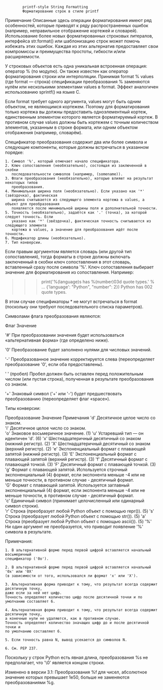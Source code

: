             printf-style String Formatting
            Форматирование строк в стиле printf

Примечание
Описанные здесь операции форматирования имеют ряд особенностей, которые приводят к ряду 
распространенных ошибок (например, неправильное отображение кортежей и словарей).
Использование более новых форматированных строковых литералов, интерфейса str.format() или
шаблонизацию строк может помочь избежать этих ошибок. Каждая из этих альтернатив 
предоставляет свои компромиссы и преимущества простоты, гибкости и/или расширяемости.

У строковых объектов есть одна уникальная встроенная операция: оператор % (по модулю). Он 
также известен как оператор форматирования строки или интерполяции. Принимая format % values
(где format — строка) спецификации преобразования % заменяются нулём или несколькими 
элементами values в format. Эффект аналогичен использованию sprintf() на языке C.

Если format требует одного аргумента, values могут быть одним объектом, не являющимся 
кортежем. Поэтому для форматирования только кортежа вы должны предоставить одноэлементный 
кортеж, единственным элементом которого является форматируемый кортеж. В противном случае
values должны быть кортежем с точным количеством элементов, указанным в строке формата,
или одним объектом отображения (например, словарём).

Спецификатор преобразования содержит два или более символа и следующие компоненты, которые должны встречаться в указанном порядке:

    1. Символ '%', который отмечает начало спецификатора.
    2. Ключ сопоставления (необязательно), состоящая из заключенной в скобки 
       последовательности символов (например, (somename)).
    3. Флаги преобразования (необязательно), которые влияют на результат некоторых типов 
       преобразования.
    4. Минимальная ширина поля (необязательно). Если указано как '*' (звёздочка), фактическая
       ширина считывается из следующего элемента кортежа в values, а объект для преобразования
       появляется после минимальной ширины поля и дополнительной точности.
    5. Точность (необязательно), задаётся как '.' (точка), за которой следует точность. Если
       указано как '*' (звёздочка), фактическая точность считывается из следующего элемента
       кортежа в values, а значение для преобразования идёт после точности.
    6. Модификатор длины (необязательно).
    7. Тип конверсии.

Если правым аргументом является словарь (или другой тип сопоставления), тогда форматы в строке
должны включать заключенный в скобки ключ сопоставления в этот словарь, вставленный сразу
после символа '%'. Ключ сопоставления выбирает значение для форматирования из сопоставления.
Например:
>>> print('%(language)s has %(number)03d quote types.' %
...       {'language': "Python", "number": 2})
Python has 002 quote types.

В этом случае спецификаторы * не могут встречаться в format (поскольку они требуют 
последовательного списка параметров).

Символами флага преобразования являются:

Флаг 	                    Значение

'#' 	При преобразовании значения будет использоваться «альтернативная форма» 
        (где определено ниже).

'0' 	Преобразование будет заполнено нулями для числовых значений.

'-' 	Преобразованное значение корректируется слева (переопределяет преобразование '0',
        если оба предоставлены).

' ' 	(пробел) Пробел должен быть оставлен перед положительным числом (или пустая строка),
        полученная в результате преобразования со знаком.

'+' 	Знаковый символ ('+' или '-') будет предшествовать преобразованию (переопределяет
        флаг «space»).

Типы конверсии:

Преобразование 	        Значение 	                                            Примечания
    'd' 	    Десятичное целое число со знаком. 	 
    'i' 	    Десятичное целое число со знаком. 	 
    'o' 	    Знаковое восьмеричное значение. 	                                (1)
    'u' 	    Устаревший тип — он идентичен 'd'. 	                                (6)
    'x' 	    Шестнадцатеричный десятичный со знаком (нижний регистр). 	        (2)
    'X' 	    Шестнадцатеричный десятичный со знаком (верхний регистр). 	        (2)
    'e' 	    Экспоненциальный формат с плавающей запятой (нижний регистр). 	    (3)
    'E' 	    Экспоненциальный формат с плавающей запятой (верхний регистр). 	    (3)
    'f' 	    Десятичный формат с плавающей точкой. 	                            (3)
    'F' 	    Десятичный формат с плавающей точкой. 	                            (3)
    'g' 	    Формат с плавающей запятой. Используется строчный экспоненциальный  (4)
                формат, если экспонента меньше -4 или не меньше точности, в противном
                случае - десятичный формат. 	
    'G' 	    Формат с плавающей запятой. Используется заглавный экспоненциальный (4)
                формат, если экспонента меньше -4 или не меньше точности, в противном 
                случае - десятичный формат. 	
    'c' 	    Единичный символ (принимает целочисленный или одинарный символ строки). 	 
    'r' 	    Строка (преобразует любой Python объект с помощью repr()). 	        (5)
    's' 	    Строка (преобразует любой Python объект с помощью str()). 	        (5)
    'a' 	    Строка (преобразует любой Python объект с помощью ascii()). 	    (5)
    '%' 	    Ни один аргумент не преобразуется, что приводит появление '%' 
                символа в результате.

Примечания:

    1. В альтернативной форме перед первой цифрой вставляется начальный восьмеричный 
    спецификатор ('0o').

    2. В альтернативной форме перед первой цифрой вставляется начальный '0x' или '0X' 
    (в зависимости от того, использовался ли формат 'x' или 'X').

    3. Альтернативная форма приводит к тому, что результат всегда содержит десятичную точку,
    даже если за ней нет цифр.
    Точность определяет количество цифр после десятичной точки и по умолчанию составляет 6.

    4. Альтернативная форма приводит к тому, что результат всегда содержит десятичную точку,
    а конечные нули не удаляются, как в противном случае.
    Точность определяет количество значащих цифр до и после десятичной точки и 
    по умолчанию составляет 6.

    5. Если точность равна N, вывод усекается до символов N.

    6. См. PEP 237.

Поскольку у строк Python есть явная длина, преобразования %s не предполагает, что '\0' 
является концом строки.

Изменено в версии 3.1: Преобразования %f для чисел, абсолютное значение которых 
превышает 1e50, больше не заменяются преобразованиями %g.

